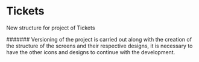 # Tickets
New structure for project of Tickets


#######
Versioning of the project is carried out along with the creation of the structure of the screens and their respective designs, it is necessary to have the other icons and designs to continue with the development.
